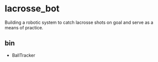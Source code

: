 lacrosse_bot
============

Building a robotic system to catch lacrosse shots on goal and serve as a means of practice.

bin
---
+ BallTracker
